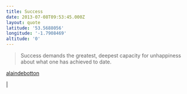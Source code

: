 ```yaml
---
title: Success
date: 2013-07-08T09:53:45.000Z
layout: quote
latitude: '53.5688056'
longitude: '-1.7908469'
altitude: '0'
---
```


> Success demands the greatest, deepest capacity for unhappiness about what one has achieved to date. 

[alaindebotton](https://twitter.com/alaindebotton/status/354109332562001921)



 |
